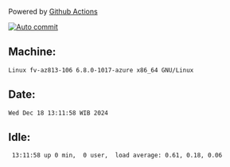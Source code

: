 Powered by [Github Actions](https://github.com/features/actions)

[![Auto commit](https://github.com/hiage/workstation/workflows/Auto%20commit/badge.svg)](https://github.com/hiage/workstation/actions?query=workflow%3A%22Auto+commit%22)

## Machine:
```
Linux fv-az813-106 6.8.0-1017-azure x86_64 GNU/Linux
```
## Date:
```
Wed Dec 18 13:11:58 WIB 2024
```
## Idle:
```
 13:11:58 up 0 min,  0 user,  load average: 0.61, 0.18, 0.06
```
